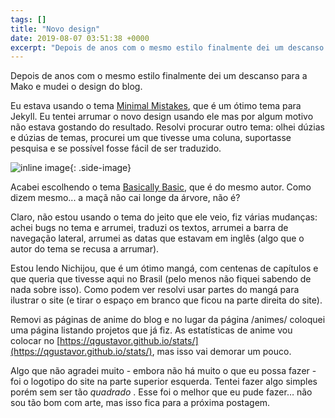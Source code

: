 ```yaml
---
tags: []
title: "Novo design"
date: 2019-08-07 03:51:38 +0000
excerpt: "Depois de anos com o mesmo estilo finalmente dei um descanso para a Mako e mudei o design do blog.  Eu estava usando o tema [Minimal..."
---
```


Depois de anos com o mesmo estilo finalmente dei um descanso para a Mako e mudei o design do blog.

Eu estava usando o tema [Minimal Mistakes](https://mmistakes.github.io/minimal-mistakes/), que é um ótimo tema para Jekyll. Eu tentei arrumar o novo design usando ele mas por algum motivo não estava gostando do resultado. Resolvi procurar outro tema: olhei dúzias e dúzias de temas, procurei um que tivesse uma coluna, suportasse pesquisa e se possível fosse fácil de ser traduzido.

![inline image](https://i.imgur.com/LgmgPsr.png){: .side-image}

Acabei escolhendo o tema [Basically Basic](https://github.com/mmistakes/jekyll-theme-basically-basic/), que é do mesmo autor. Como dizem mesmo... a maçã não cai longe da árvore, não é?

Claro, não estou usando o tema do jeito que ele veio, fiz várias mudanças: achei bugs no tema e arrumei, traduzi os textos, arrumei a barra de navegação lateral, arrumei as datas que estavam em inglês (algo que o autor do tema se recusa a arrumar).

Estou lendo Nichijou, que é um ótimo mangá, com centenas de capítulos e que queria que tivesse aqui no Brasil (pelo menos não fiquei sabendo de nada sobre isso). Como podem ver resolvi usar partes do mangá para ilustrar o site (e tirar o espaço em branco que ficou na parte direita do site).

Removi as páginas de anime do blog e no lugar da página /animes/ coloquei uma página listando projetos que já fiz. As estatísticas de anime vou colocar no [https://qgustavor.github.io/stats/](https://qgustavor.github.io/stats/), mas isso vai demorar um pouco.

Algo que não agradei muito - embora não há muito o que eu possa fazer - foi o logotipo do site na parte superior esquerda. Tentei fazer algo simples porém sem ser tão *quadrado* . Esse foi o melhor que eu pude fazer… não sou tão bom com arte, mas isso fica para a próxima postagem.